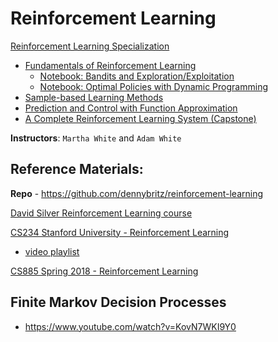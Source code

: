 # Reinforcement Learning

[Reinforcement Learning Specialization](https://www.coursera.org/specializations/reinforcement-learning)
+ [Fundamentals of Reinforcement Learning](https://www.coursera.org/learn/fundamentals-of-reinforcement-learning)
  + [Notebook: Bandits and Exploration/Exploitation](https://nbviewer.jupyter.org/github/ChanchalKumarMaji/Reinforcement-Learning-Specialization/blob/master/Fundamentals%20of%20Reinforcement%20Learning/Week%201/Notebook%3A%20Bandits%20and%20Exploration-Exploitation/C1M1-Assignment1-v8.ipynb)
  + [Notebook: Optimal Policies with Dynamic Programming](https://nbviewer.jupyter.org/github/ChanchalKumarMaji/Reinforcement-Learning-Specialization/blob/master/Fundamentals%20of%20Reinforcement%20Learning/Week%204/Notebook%3A%20Optimal%20Policies%20with%20Dynamic%20Programming/C1M4_Assignment2-v2.ipynb)
+ [Sample-based Learning Methods](https://www.coursera.org/learn/sample-based-learning-methods)
+ [Prediction and Control with Function Approximation](https://www.coursera.org/learn/prediction-control-function-approximation)
+ [A Complete Reinforcement Learning System (Capstone)](https://www.coursera.org/learn/complete-reinforcement-learning-system)

**Instructors**: `Martha White` and `Adam White`

## Reference Materials:

**Repo** - https://github.com/dennybritz/reinforcement-learning

[David Silver Reinforcement Learning course](http://www0.cs.ucl.ac.uk/staff/d.silver/web/Teaching.html)

[CS234 Stanford University - Reinforcement Learning](http://web.stanford.edu/class/cs234/index.html)
* [video playlist](https://www.youtube.com/playlist?list=PLoROMvodv4rOSOPzutgyCTapiGlY2Nd8u)

[CS885 Spring 2018 - Reinforcement Learning](https://cs.uwaterloo.ca/~ppoupart/teaching/cs885-spring18/schedule.html)

## Finite Markov Decision Processes
* https://www.youtube.com/watch?v=KovN7WKI9Y0

